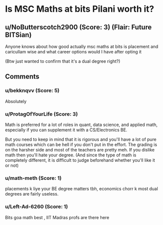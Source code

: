 # Is MSC Maths at bits Pilani worth it?
## u/NoButterscotch2900 (Score: 3) (Flair: Future BITSian)
Anyone knows about how good actually msc maths at bits is placement and caricullam wise and what career options would I have after opting it 

(Btw just wanted to confirm that it's a dual degree right?)


## Comments

### u/bekknqvv (Score: 5)
Absolutely


### u/ProtagOfYourLife (Score: 3)
Math is preferred for a lot of roles in quant, data science, and applied math, especially if you can supplement it with a CS/Electronics BE. 

But you need to keep in mind that it is rigorous and you'll have a lot of pure math courses which can be hell if you don't put in the effort. The grading is on the harsher side and most of the teachers are pretty meh. If you dislike math then you'll hate your degree. (And since the type of math is completely different, it is difficult to judge beforehand whether you'll like it or not)


### u/math-meth (Score: 1)
placements k liye your BE degree matters tbh, economics chorr k most dual degrees are fairly useless.


### u/Left-Ad-6260 (Score: 1)
Bits goa math best , IIT Madras profs are there here




